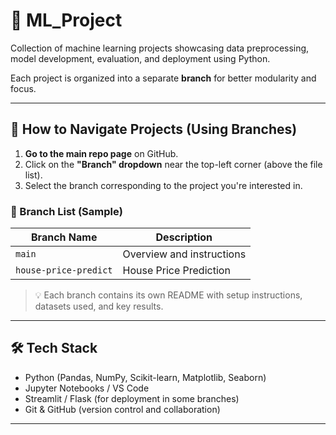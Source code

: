 # 🤖 ML_Project

Collection of machine learning projects showcasing data preprocessing, model development, evaluation, and deployment using Python.

Each project is organized into a separate **branch** for better modularity and focus.

---

## 🚀 How to Navigate Projects (Using Branches)

1. **Go to the main repo page** on GitHub.
2. Click on the **"Branch" dropdown** near the top-left corner (above the file list).
3. Select the branch corresponding to the project you're interested in.

### 📂 Branch List (Sample)
| Branch Name             | Description                              |
|-------------------------|------------------------------------------|
| `main`                  | Overview and instructions                |
| `house-price-predict`   | House Price Prediction                   |

> 💡 Each branch contains its own README with setup instructions, datasets used, and key results.

---

## 🛠️ Tech Stack
- Python (Pandas, NumPy, Scikit-learn, Matplotlib, Seaborn)
- Jupyter Notebooks / VS Code
- Streamlit / Flask (for deployment in some branches)
- Git & GitHub (version control and collaboration)

-----


